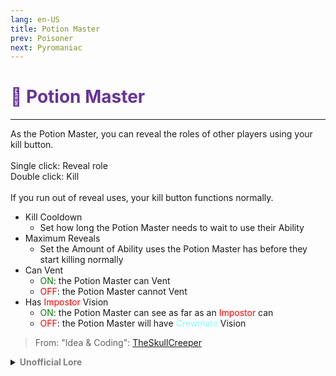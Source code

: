 ```yaml
---
lang: en-US
title: Potion Master
prev: Poisoner
next: Pyromaniac
---
```


# <font color="#663399">🍵 <b>Potion Master</b></font> <Badge text="Killing" type="tip" vertical="middle"/>
---

As the Potion Master, you can reveal the roles of other players using your kill button.<br><br>
Single click: Reveal role<br>
Double click: Kill<br><br>
If you run out of reveal uses, your kill button functions normally.
* Kill Cooldown
  * Set how long the Potion Master needs to wait to use their Ability
* Maximum Reveals
  * Set the Amount of Ability uses the Potion Master has before they start killing normally
* Can Vent
  * <font color=green>ON</font>: the Potion Master can Vent
  * <font color=red>OFF</font>: the Potion Master cannot Vent
* Has <font color=red>Impostor</font> Vision
  * <font color=green>ON</font>: the Potion Master can see as far as an <font color=red>Impostor</font> can
  * <font color=red>OFF</font>: the Potion Master will have <font color=#8cffff>Crewmate</font> Vision

> From: "Idea & Coding": [TheSkullCreeper](https://github.com/Loonie-Toons)

<details>
<summary><b><font color=gray>Unofficial Lore</font></b></summary>

Placeholder: This role is a ROLE OH EM GOSH
> Submitted by: Member
</details>